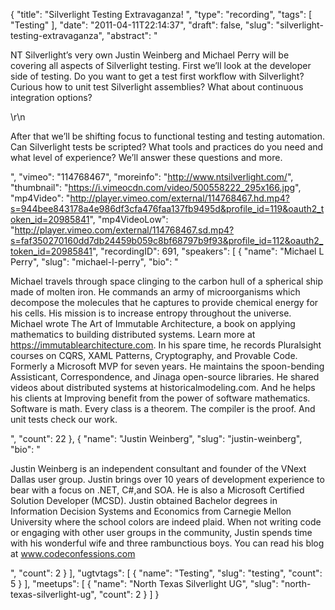 {
  "title": "Silverlight Testing Extravaganza! ",
  "type": "recording",
  "tags": [
    "Testing"
  ],
  "date": "2011-04-11T22:14:37",
  "draft": false,
  "slug": "silverlight-testing-extravaganza",
  "abstract": "<p>NT Silverlight&rsquo;s very own Justin Weinberg and Michael Perry will be covering all aspects of Silverlight testing. First we&rsquo;ll look at the developer side of testing. Do you want to get a test first workflow with Silverlight? Curious how to unit test Silverlight assemblies? What about continuous integration options?</p>\r\n<p>After that we&rsquo;ll be shifting focus to functional testing and testing automation. Can Silverlight tests be scripted? What tools and practices do you need and what level of experience? We&rsquo;ll answer these questions and more.</p>",
  "vimeo": "114768467",
  "moreinfo": "http://www.ntsilverlight.com/",
  "thumbnail": "https://i.vimeocdn.com/video/500558222_295x166.jpg",
  "mp4Video": "http://player.vimeo.com/external/114768467.hd.mp4?s=944bee843178a4e986df3cfa476faa137fb9495d&profile_id=119&oauth2_token_id=20985841",
  "mp4VideoLow": "http://player.vimeo.com/external/114768467.sd.mp4?s=faf350270160dd7db24459b059c8bf68797b9f93&profile_id=112&oauth2_token_id=20985841",
  "recordingID": 691,
  "speakers": [
    {
      "name": "Michael L Perry",
      "slug": "michael-l-perry",
      "bio": "<p>Michael travels through space clinging to the carbon hull of a spherical ship made of molten iron. He commands an army of microorganisms which decompose the molecules that he captures to provide chemical energy for his cells. His mission is to increase entropy throughout the universe. Michael wrote The Art of Immutable Architecture, a book on applying mathematics to building distributed systems. Learn more at https://immutablearchitecture.com. In his spare time, he records Pluralsight courses on CQRS, XAML Patterns, Cryptography, and Provable Code. Formerly a Microsoft MVP for seven years. He maintains the spoon-bending Assisticant, Correspondence, and Jinaga open-source libraries. He shared videos about distributed systems at historicalmodeling.com. And he helps his clients at Improving benefit from the power of software mathematics. Software is math. Every class is a theorem. The compiler is the proof. And unit tests check our work.</p>",
      "count": 22
    },
    {
      "name": "Justin Weinberg",
      "slug": "justin-weinberg",
      "bio": "<p>Justin Weinberg is an independent consultant and founder of the VNext Dallas user group. Justin brings over 10 years of development experience to bear with a focus on .NET, C#,and SOA. He is also a Microsoft Certified Solution Developer (MCSD). Justin obtained Bachelor degrees in Information Decision Systems and Economics from Carnegie Mellon University where the school colors are indeed plaid. When not writing code or engaging with other user groups in the community, Justin spends time with his wonderful wife and three rambunctious boys. You can read his blog at www.codeconfessions.com</p>",
      "count": 2
    }
  ],
  "ugtvtags": [
    {
      "name": "Testing",
      "slug": "testing",
      "count": 5
    }
  ],
  "meetups": [
    {
      "name": "North Texas Silverlight UG",
      "slug": "north-texas-silverlight-ug",
      "count": 2
    }
  ]
}